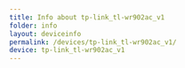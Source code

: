 ```yaml
---
title: Info about tp-link_tl-wr902ac_v1
folder: info
layout: deviceinfo
permalink: /devices/tp-link_tl-wr902ac_v1/
device: tp-link_tl-wr902ac_v1
---
```

